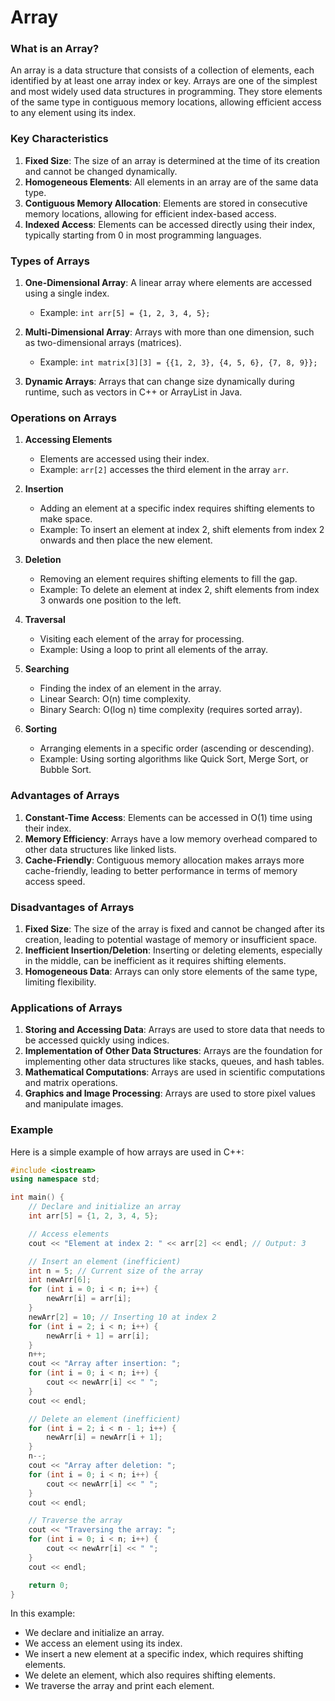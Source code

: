 # Array

### What is an Array?

An array is a data structure that consists of a collection of elements, each identified by at least one array index or key. Arrays are one of the simplest and most widely used data structures in programming. They store elements of the same type in contiguous memory locations, allowing efficient access to any element using its index.

### Key Characteristics

1. **Fixed Size**: The size of an array is determined at the time of its creation and cannot be changed dynamically.
2. **Homogeneous Elements**: All elements in an array are of the same data type.
3. **Contiguous Memory Allocation**: Elements are stored in consecutive memory locations, allowing for efficient index-based access.
4. **Indexed Access**: Elements can be accessed directly using their index, typically starting from 0 in most programming languages.

### Types of Arrays

1. **One-Dimensional Array**: A linear array where elements are accessed using a single index.
   - Example: `int arr[5] = {1, 2, 3, 4, 5};`

2. **Multi-Dimensional Array**: Arrays with more than one dimension, such as two-dimensional arrays (matrices).
   - Example: `int matrix[3][3] = {{1, 2, 3}, {4, 5, 6}, {7, 8, 9}};`

3. **Dynamic Arrays**: Arrays that can change size dynamically during runtime, such as vectors in C++ or ArrayList in Java.

### Operations on Arrays

1. **Accessing Elements**
   - Elements are accessed using their index.
   - Example: `arr[2]` accesses the third element in the array `arr`.

2. **Insertion**
   - Adding an element at a specific index requires shifting elements to make space.
   - Example: To insert an element at index 2, shift elements from index 2 onwards and then place the new element.

3. **Deletion**
   - Removing an element requires shifting elements to fill the gap.
   - Example: To delete an element at index 2, shift elements from index 3 onwards one position to the left.

4. **Traversal**
   - Visiting each element of the array for processing.
   - Example: Using a loop to print all elements of the array.

5. **Searching**
   - Finding the index of an element in the array.
   - Linear Search: O(n) time complexity.
   - Binary Search: O(log n) time complexity (requires sorted array).

6. **Sorting**
   - Arranging elements in a specific order (ascending or descending).
   - Example: Using sorting algorithms like Quick Sort, Merge Sort, or Bubble Sort.

### Advantages of Arrays

1. **Constant-Time Access**: Elements can be accessed in O(1) time using their index.
2. **Memory Efficiency**: Arrays have a low memory overhead compared to other data structures like linked lists.
3. **Cache-Friendly**: Contiguous memory allocation makes arrays more cache-friendly, leading to better performance in terms of memory access speed.

### Disadvantages of Arrays

1. **Fixed Size**: The size of the array is fixed and cannot be changed after its creation, leading to potential wastage of memory or insufficient space.
2. **Inefficient Insertion/Deletion**: Inserting or deleting elements, especially in the middle, can be inefficient as it requires shifting elements.
3. **Homogeneous Data**: Arrays can only store elements of the same type, limiting flexibility.

### Applications of Arrays

1. **Storing and Accessing Data**: Arrays are used to store data that needs to be accessed quickly using indices.
2. **Implementation of Other Data Structures**: Arrays are the foundation for implementing other data structures like stacks, queues, and hash tables.
3. **Mathematical Computations**: Arrays are used in scientific computations and matrix operations.
4. **Graphics and Image Processing**: Arrays are used to store pixel values and manipulate images.

### Example

Here is a simple example of how arrays are used in C++:

```cpp
#include <iostream>
using namespace std;

int main() {
    // Declare and initialize an array
    int arr[5] = {1, 2, 3, 4, 5};

    // Access elements
    cout << "Element at index 2: " << arr[2] << endl; // Output: 3

    // Insert an element (inefficient)
    int n = 5; // Current size of the array
    int newArr[6];
    for (int i = 0; i < n; i++) {
        newArr[i] = arr[i];
    }
    newArr[2] = 10; // Inserting 10 at index 2
    for (int i = 2; i < n; i++) {
        newArr[i + 1] = arr[i];
    }
    n++;
    cout << "Array after insertion: ";
    for (int i = 0; i < n; i++) {
        cout << newArr[i] << " ";
    }
    cout << endl;

    // Delete an element (inefficient)
    for (int i = 2; i < n - 1; i++) {
        newArr[i] = newArr[i + 1];
    }
    n--;
    cout << "Array after deletion: ";
    for (int i = 0; i < n; i++) {
        cout << newArr[i] << " ";
    }
    cout << endl;

    // Traverse the array
    cout << "Traversing the array: ";
    for (int i = 0; i < n; i++) {
        cout << newArr[i] << " ";
    }
    cout << endl;

    return 0;
}
```

In this example:
- We declare and initialize an array.
- We access an element using its index.
- We insert a new element at a specific index, which requires shifting elements.
- We delete an element, which also requires shifting elements.
- We traverse the array and print each element.
